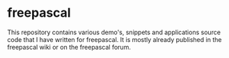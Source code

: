 # freepascal
This repository contains various demo's, snippets and applications source code that I have written for freepascal.
It is mostly already published in the freepascal wiki or on the freepascal forum.
